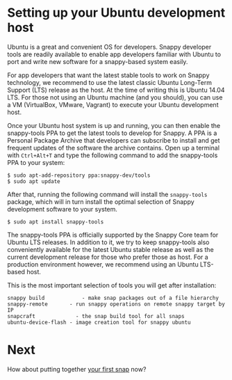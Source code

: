 # Setting up your Ubuntu development host

Ubuntu is a great and convenient OS for developers. Snappy developer tools are
readily available to enable app developers familiar with Ubuntu to port and
write new software for a snappy-based system easily.

For app developers that want the latest stable tools to work on Snappy
technology, we recommend to use the latest classic Ubuntu Long-Term Support
(LTS) release as the host. At the time of writing this is Ubuntu 14.04 LTS. For
those not using an Ubuntu machine (and you should), you can use a VM
(VirtualBox, VMware, Vagrant) to execute your Ubuntu development host.

Once your Ubuntu host system is up and running, you can then enable the
snappy-tools PPA to get the latest tools to develop for Snappy. A PPA is a
Personal Package Archive that developers can subscribe to install and get
frequent updates of the software the archive contains. Open up a terminal with
`Ctrl+Alt+T` and type the following command to add the snappy-tools PPA to
your system:

	$ sudo apt-add-repository ppa:snappy-dev/tools
	$ sudo apt update

After that, running the following command will install the `snappy-tools`
package, which will in turn install the optimal selection of Snappy development
software to your system.

	$ sudo apt install snappy-tools

The snappy-tools PPA is officially supported by the Snappy Core team for
Ubuntu LTS releases.  In addition to it, we try to keep snappy-tools also
conveniently available for the latest Ubuntu stable release as well as the
current development release for those who prefer those as host. For a
production environment however, we recommend using an Ubuntu LTS-based host.

This is the most important selection of tools you will get after installation:

	snappy build		    - make snap packages out of a file hierarchy
	snappy-remote 	    - run snappy operations on remote snappy target by IP
	snapcraft 		      - the snap build tool for all snaps
	ubuntu-device-flash	- image creation tool for snappy ubuntu

# Next

How about putting together [your first snap](your-first-snap.md) now?
